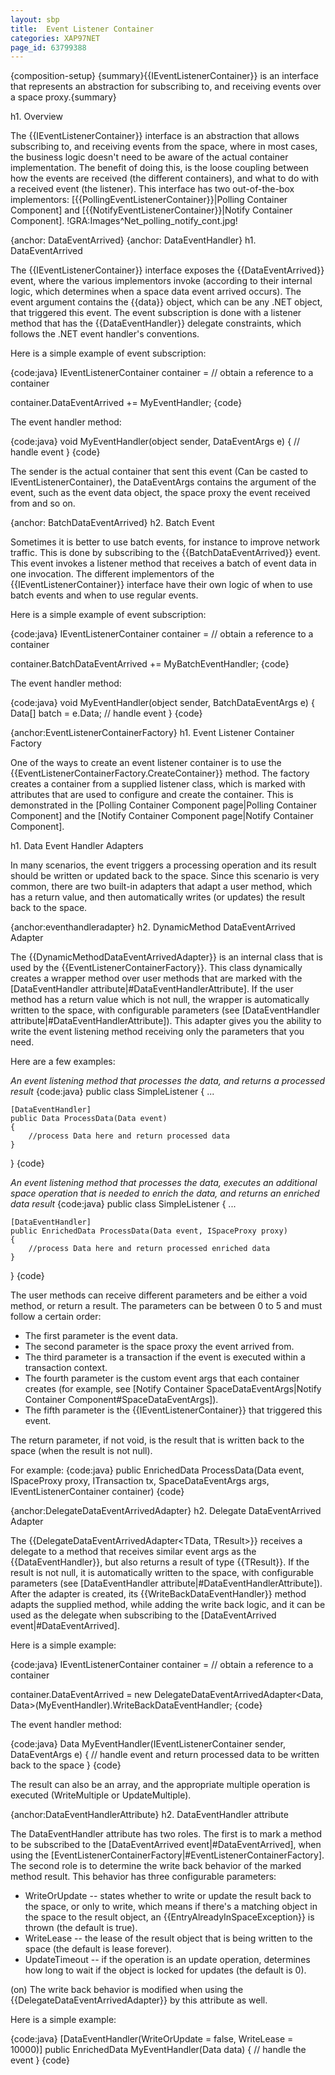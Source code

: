 ```yaml
---
layout: sbp
title:  Event Listener Container
categories: XAP97NET
page_id: 63799388
---
```


{composition-setup}
{summary}{{IEventListenerContainer}} is an interface that represents an abstraction for subscribing to, and receiving events over a space proxy.{summary}

h1. Overview

The {{IEventListenerContainer}} interface is an abstraction that allows subscribing to, and receiving events from the space, where in most cases, the business logic doesn't need to be aware of the actual container implementation. The benefit of doing this, is the loose coupling between how the events are received (the different containers), and what to do with a received event (the listener). This interface has two out-of-the-box implementors: [{{PollingEventListenerContainer}}|Polling Container Component] and [{{NotifyEventListenerContainer}}|Notify Container Component].
!GRA:Images^Net_polling_notify_cont.jpg!

{anchor: DataEventArrived}
{anchor: DataEventHandler}
h1. DataEventArrived

The {{IEventListenerContainer}} interface exposes the {{DataEventArrived}} event, where the various implementors invoke (according to their internal logic, which determines when a space data event arrived occurs). The event argument contains the {{data}} object, which can be any .NET object, that triggered this event. The event subscription is done with a listener method that has the {{DataEventHandler}} delegate constraints, which follows the .NET event handler's conventions.

Here is a simple example of event subscription:

{code:java}
IEventListenerContainer<Data> container = // obtain a reference to a container

container.DataEventArrived += MyEventHandler;
{code}

The event handler method:

{code:java}
void MyEventHandler(object sender, DataEventArgs<Data> e)
{
    // handle event
}
{code}

The sender is the actual container that sent this event (Can be casted to IEventListenerContainer), the DataEventArgs contains the argument of the event, such as the event data object, the space proxy the event received from and so on.

{anchor: BatchDataEventArrived}
h2. Batch Event

Sometimes it is better to use batch events, for instance to improve network traffic. This is done by subscribing to the {{BatchDataEventArrived}} event. This event invokes a listener method that receives a batch of event data in one invocation. The different implementors of the {{IEventListenerContainer}} interface have their own logic of when to use batch events and when to use regular events.

Here is a simple example of event subscription:

{code:java}
IEventListenerContainer<Data> container = // obtain a reference to a container

container.BatchDataEventArrived += MyBatchEventHandler;
{code}

The event handler method:

{code:java}
void MyEventHandler(object sender, BatchDataEventArgs<Data> e)
{
    Data[] batch = e.Data;
    // handle event
}
{code}

{anchor:EventListenerContainerFactory}
h1. Event Listener Container Factory

One of the ways to create an event listener container is to use the {{EventListenerContainerFactory.CreateContainer}} method. The factory creates a container from a supplied listener class, which is marked with attributes that are used to configure and create the container. This is demonstrated in the [Polling Container Component page|Polling Container Component] and the [Notify Container Component page|Notify Container Component].

h1. Data Event Handler Adapters

In many scenarios, the event triggers a processing operation and its result should be written or updated back to the space. Since this scenario is very common, there are two built-in adapters that adapt a user method, which has a return value, and then automatically writes (or updates) the result back to the space.

{anchor:eventhandleradapter}
h2. DynamicMethod DataEventArrived Adapter

The {{DynamicMethodDataEventArrivedAdapter<TData>}} is an internal class that is used by the {{EventListenerContainerFactory}}. This class dynamically creates a wrapper method over user methods that are marked with the [DataEventHandler attribute|#DataEventHandlerAttribute]. If the user method has a return value which is not null, the wrapper is automatically written to the space, with configurable parameters (see  [DataEventHandler attribute|#DataEventHandlerAttribute]). This adapter gives you the ability to write the event listening method receiving only the parameters that you need.

Here are a few examples:

*An event listening method that processes the data, and returns a processed result*
{code:java}
public class SimpleListener
{
    ...

    [DataEventHandler]
    public Data ProcessData(Data event)
    {
        //process Data here and return processed data
    }
}
{code}

*An event listening method that processes the data, executes an additional space operation that is needed to enrich the data, and returns an enriched data result*
{code:java}
public class SimpleListener
{
    ...

    [DataEventHandler]
    public EnrichedData ProcessData(Data event, ISpaceProxy proxy)
    {
        //process Data here and return processed enriched data
    }
}
{code}

The user methods can receive different parameters and be either a void method, or return a result. The parameters can be between 0 to 5 and must follow a certain order:

* The first parameter is the event data.
* The second parameter is the space proxy the event arrived from.
* The third parameter is a transaction if the event is executed within a transaction context.
* The fourth parameter is the custom event args that each container creates (for example, see [Notify Container SpaceDataEventArgs|Notify Container Component#SpaceDataEventArgs]).
* The fifth parameter is the {{IEventListenerContainer}} that triggered this event.

The return parameter, if not void, is the result that is written back to the space (when the result is not null).

For example:
{code:java}
public EnrichedData ProcessData(Data event, ISpaceProxy proxy, ITransaction tx, SpaceDataEventArgs<object> args, IEventListenerContainer container)
{code}

{anchor:DelegateDataEventArrivedAdapter}
h2. Delegate DataEventArrived Adapter

The {{DelegateDataEventArrivedAdapter<TData, TResult>}} receives a delegate to a method that receives similar event args as the {{DataEventHandler}}, but also returns a result of type {{TResult}}. If the result is not null, it is automatically written to the space, with configurable parameters (see [DataEventHandler attribute|#DataEventHandlerAttribute]). After the adapter is created, its {{WriteBackDataEventHandler}} method adapts the supplied method, while adding the write back logic, and it can be used as the delegate when subscribing to the [DataEventArrived event|#DataEventArrived].

Here is a simple example:

{code:java}
IEventListenerContainer<Data> container = // obtain a reference to a container

container.DataEventArrived = new DelegateDataEventArrivedAdapter<Data, Data>(MyEventHandler).WriteBackDataEventHandler;
{code}

The event handler method:

{code:java}
Data MyEventHandler(IEventListenerContainer sender, DataEventArgs<Data> e)
{
    // handle event and return processed data to be written back to the space
}
{code}

The result can also be an array, and the appropriate multiple operation is executed (WriteMultiple or UpdateMultiple).

{anchor:DataEventHandlerAttribute}
h2. DataEventHandler attribute

The DataEventHandler attribute has two roles. The first is to mark a method to be subscribed to the [DataEventArrived event|#DataEventArrived], when using the [EventListenerContainerFactory|#EventListenerContainerFactory]. The second role is to determine the write back behavior of the marked method result. This behavior has three configurable parameters:
* WriteOrUpdate -- states whether to write or update the result back to the space, or only to write, which means if there's a matching object in the space to the result object, an {{EntryAlreadyInSpaceException}} is thrown (the default is true).
* WriteLease -- the lease of the result object that is being written to the space (the default is lease forever).
* UpdateTimeout -- if the operation is an update operation, determines how long to wait if the object is locked for updates (the default is 0).

(on) The write back behavior is modified when using the {{DelegateDataEventArrivedAdapter}} by this attribute as well.

Here is a simple example:

{code:java}
[DataEventHandler(WriteOrUpdate = false, WriteLease = 10000)]
public EnrichedData MyEventHandler(Data data)
{
    // handle the event
}
{code}
